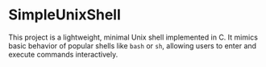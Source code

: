 # SimpleUnixShell
This project is a lightweight, minimal Unix shell implemented in C. It mimics basic behavior of popular shells like `bash` or `sh`, allowing users to enter and execute commands interactively.
